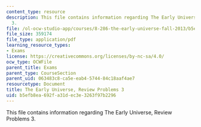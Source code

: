 ```yaml
---
content_type: resource
description: This file contains information regarding The Early Universe, Review Problems
  3.
file: /ol-ocw-studio-app/courses/8-286-the-early-universe-fall-2013/b5efb8ea692fa31dec3e3263f97b2296_MIT8_286F13_q3review.pdf
file_size: 359174
file_type: application/pdf
learning_resource_types:
- Exams
license: https://creativecommons.org/licenses/by-nc-sa/4.0/
ocw_type: OCWFile
parent_title: Exams
parent_type: CourseSection
parent_uid: 063483c8-ca5e-eab4-5744-84c18aaf4ae7
resourcetype: Document
title: The Early Universe, Review Problems 3
uid: b5efb8ea-692f-a31d-ec3e-3263f97b2296
---
```

This file contains information regarding The Early Universe, Review Problems 3.